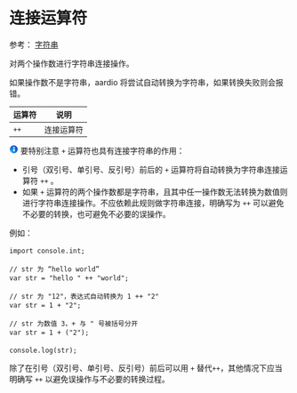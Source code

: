 # 连接运算符

参考： [字符串](../datatype/string.md)

对两个操作数进行字符串连接操作。

如果操作数不是字符串，aardio 将尝试自动转换为字符串，如果转换失败则会报错。 
  

| 运算符 | 说明 |
| --- | --- |
| `++` | 连接运算符 |

![](../../icon/info.gif)  要特别注意 `+` 运算符也具有连接字符串的作用： 
- 引号（双引号、单引号、反引号）前后的 `+` 运算符将自动转换为字符串连接运算符 `++` 。
- 如果  `+` 运算符的两个操作数都是字符串，且其中任一操作数无法转换为数值则进行字符串连接操作。不应依赖此规则做字符串连接，明确写为 `++` 可以避免不必要的转换，也可避免不必要的误操作。

  
例如：

```aardio
import console.int; 

// str 为 “hello world” 
var str = "hello " ++ "world"; 

// str 为 "12"，表达式自动转换为 1 ++ "2"
var str = 1 + "2";   

// str 为数值 3，+ 与 " 号被括号分开
var str = 1 + ("2");

console.log(str);
```

除了在引号（双引号、单引号、反引号）前后可以用  `+` 替代`++`，其他情况下应当明确写 `++` 以避免误操作与不必要的转换过程。